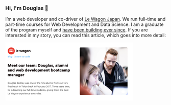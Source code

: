 ### Hi, I'm Douglas 👋

I’m a web developer and co-driver of [Le Wagon Japan](https://www.lewagon.com/tokyo). We run full-time and part-time courses for Web Development and Data Science. I am a graduate of the program myself and [have been building ever since](http://www.douglasberkley.com/). If you are interested in my story, you can read this article, which goes into more detail:

[<img src="https://github.com/dmbf29/dmbf29/blob/master/blog_thumbnail.png" align="center" width="400px">](https://www.lewagon.com/blog/meet-our-team-douglas)


<!--
<img align="right" src="https://github.com/dmbf29/dmbf29/blob/master/profile.jpg" alt="Douglas profile photo" width=200px height=200px/>
-->
